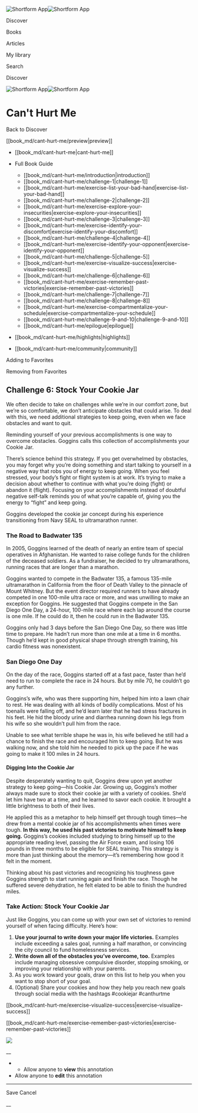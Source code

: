 ![Shortform App](/img/logo.36a2399e.svg)![Shortform App](/img/logo-dark.70c1b072.svg)

Discover

Books

Articles

My library

Search

Discover

![Shortform App](/img/logo.36a2399e.svg)![Shortform App](/img/logo-dark.70c1b072.svg)

# Can't Hurt Me

Back to Discover

[[book_md/cant-hurt-me/preview|preview]]

  * [[book_md/cant-hurt-me|cant-hurt-me]]
  * Full Book Guide

    * [[book_md/cant-hurt-me/introduction|introduction]]
    * [[book_md/cant-hurt-me/challenge-1|challenge-1]]
    * [[book_md/cant-hurt-me/exercise-list-your-bad-hand|exercise-list-your-bad-hand]]
    * [[book_md/cant-hurt-me/challenge-2|challenge-2]]
    * [[book_md/cant-hurt-me/exercise-explore-your-insecurities|exercise-explore-your-insecurities]]
    * [[book_md/cant-hurt-me/challenge-3|challenge-3]]
    * [[book_md/cant-hurt-me/exercise-identify-your-discomfort|exercise-identify-your-discomfort]]
    * [[book_md/cant-hurt-me/challenge-4|challenge-4]]
    * [[book_md/cant-hurt-me/exercise-identify-your-opponent|exercise-identify-your-opponent]]
    * [[book_md/cant-hurt-me/challenge-5|challenge-5]]
    * [[book_md/cant-hurt-me/exercise-visualize-success|exercise-visualize-success]]
    * [[book_md/cant-hurt-me/challenge-6|challenge-6]]
    * [[book_md/cant-hurt-me/exercise-remember-past-victories|exercise-remember-past-victories]]
    * [[book_md/cant-hurt-me/challenge-7|challenge-7]]
    * [[book_md/cant-hurt-me/challenge-8|challenge-8]]
    * [[book_md/cant-hurt-me/exercise-compartmentalize-your-schedule|exercise-compartmentalize-your-schedule]]
    * [[book_md/cant-hurt-me/challenge-9-and-10|challenge-9-and-10]]
    * [[book_md/cant-hurt-me/epilogue|epilogue]]
  * [[book_md/cant-hurt-me/highlights|highlights]]
  * [[book_md/cant-hurt-me/community|community]]



Adding to Favorites 

Removing from Favorites 

## Challenge 6: Stock Your Cookie Jar

We often decide to take on challenges while we’re in our comfort zone, but we’re so comfortable, we don’t anticipate obstacles that could arise. To deal with this, we need additional strategies to keep going, even when we face obstacles and want to quit.

Reminding yourself of your previous accomplishments is one way to overcome obstacles. Goggins calls this collection of accomplishments your Cookie Jar.

There’s science behind this strategy. If you get overwhelmed by obstacles, you may forget why you’re doing something and start talking to yourself in a negative way that robs you of energy to keep going. When you feel stressed, your body’s fight or flight system is at work. It’s trying to make a decision about whether to continue with what you’re doing (fight) or abandon it (flight). Focusing on your accomplishments instead of doubtful negative self-talk reminds you of what you’re capable of, giving you the energy to “fight” and keep going.

Goggins developed the cookie jar concept during his experience transitioning from Navy SEAL to ultramarathon runner.

### The Road to Badwater 135

In 2005, Goggins learned of the death of nearly an entire team of special operatives in Afghanistan. He wanted to raise college funds for the children of the deceased soldiers. As a fundraiser, he decided to try ultramarathons, running races that are longer than a marathon.

Goggins wanted to compete in the Badwater 135, a famous 135-mile ultramarathon in California from the floor of Death Valley to the pinnacle of Mount Whitney. But the event director required runners to have already competed in one 100-mile ultra race or more, and was unwilling to make an exception for Goggins. He suggested that Goggins compete in the San Diego One Day, a 24-hour, 100-mile race where each lap around the course is one mile. If he could do it, then he could run in the Badwater 135.

Goggins only had 3 days before the San Diego One Day, so there was little time to prepare. He hadn’t run more than one mile at a time in 6 months. Though he’d kept in good physical shape through strength training, his cardio fitness was nonexistent.

### San Diego One Day

On the day of the race, Goggins started off at a fast pace, faster than he’d need to run to complete the race in 24 hours. But by mile 70, he couldn’t go any further.

Goggins’s wife, who was there supporting him, helped him into a lawn chair to rest. He was dealing with all kinds of bodily complications. Most of his toenails were falling off, and he’d learn later that he had stress fractures in his feet. He hid the bloody urine and diarrhea running down his legs from his wife so she wouldn’t pull him from the race.

Unable to see what terrible shape he was in, his wife believed he still had a chance to finish the race and encouraged him to keep going. But he was walking now, and she told him he needed to pick up the pace if he was going to make it 100 miles in 24 hours.

#### Digging Into the Cookie Jar

Despite desperately wanting to quit, Goggins drew upon yet another strategy to keep going—his Cookie Jar. Growing up, Goggins’s mother always made sure to stock their cookie jar with a variety of cookies. She’d let him have two at a time, and he learned to savor each cookie. It brought a little brightness to both of their lives.

He applied this as a metaphor to help himself get through tough times—he drew from a mental cookie jar of his accomplishments when times were tough. **In this way, he used his past victories to motivate himself to keep going.** Goggins’s cookies included studying to bring himself up to the appropriate reading level, passing the Air Force exam, and losing 106 pounds in three months to be eligible for SEAL training. This strategy is more than just thinking about the memory—it’s remembering how good it felt in the moment.

Thinking about his past victories and recognizing his toughness gave Goggins strength to start running again and finish the race. Though he suffered severe dehydration, he felt elated to be able to finish the hundred miles.

### Take Action: Stock Your Cookie Jar

Just like Goggins, you can come up with your own set of victories to remind yourself of when facing difficulty. Here’s how:

  1. **Use your journal to write down your major life victories.** Examples include exceeding a sales goal, running a half marathon, or convincing the city council to fund homelessness services.
  2. **Write down all of the obstacles you’ve overcome, too.** Examples include managing obsessive compulsive disorder, stopping smoking, or improving your relationship with your parents.
  3. As you work toward your goals, draw on this list to help you when you want to stop short of your goal.
  4. (Optional) Share your cookies and how they help you reach new goals through social media with the hashtags #cookiejar #canthurtme



[[book_md/cant-hurt-me/exercise-visualize-success|exercise-visualize-success]]

[[book_md/cant-hurt-me/exercise-remember-past-victories|exercise-remember-past-victories]]

![](https://bat.bing.com/action/0?ti=56018282&Ver=2&mid=f8553365-2bc2-420f-9dfd-fee7a52977ca&sid=49fff5b0636c11eeb9c611038afc8668&vid=4a005010636c11ee80c703d4c4a7acd5&vids=0&msclkid=N&pi=0&lg=en-US&sw=800&sh=600&sc=24&nwd=1&tl=Shortform%20%7C%20Book&p=https%3A%2F%2Fwww.shortform.com%2Fapp%2Fbook%2Fcant-hurt-me%2Fchallenge-6&r=&lt=336&evt=pageLoad&sv=1&rn=79775)

__

  *   * Allow anyone to **view** this annotation
  * Allow anyone to **edit** this annotation



* * *

Save Cancel

__



